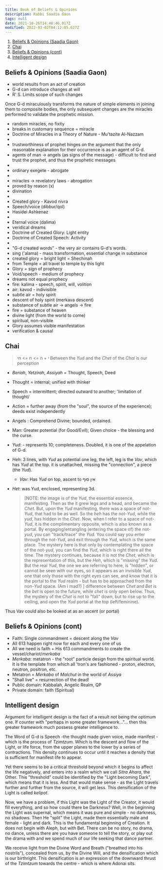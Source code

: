 ```yaml
---
title: Book of Beliefs & Opinions
description: Rabbi Saadia Gaon
tags: null
date: 2021-10-26T14:48:46.017Z
modified: 2022-03-02T04:12:05.627Z
---
```


1. [Beliefs & Opinions (Saadia Gaon)](#beliefs--opinions-saadia-gaon)
2. [Chai](#chai)
3. [Beliefs & Opinions (cont)](#beliefs--opinions-cont)
4. [Intelligent design](#intelligent-design)

## Beliefs & Opinions (Saadia Gaon)

- world results from an act of creation
- G-d can introduce changes at will
- R' S. Limits scope of such changes

Once G-d miraculously transforms the nature of simple elements in joining them to composite bodies, the only subsequent changes are the miracles performed to validate the prophetic mission.

- random miracles, no fixity
- breaks in customary sequence = miracle
- Doctrine of Miracles in a Theory of Nature - Mu'tazite Al-Nazzam
-
- trustworthiness of prophet hinges on the argument that the only reasonable explanation for their occurrence is as an agent of G-d.
- agents of man -> angels (as signs of the message) - difficult to find and trust the prophet, and thus the prophetic messages
-
- ordinary exegete - abrogate
-
- miracles -> revelatory laws - abrogation
- proved by reason (x)
- divination
-
- Created glory - Kavod nivra
- Speech/voice (dibbur/qol)
- Hasidei Ashkenaz
-
- Eternal voice (dalima)
- veridical dreams
- Doctrine of Created Glory: Light entity
- Doctrine of Created Speech: Activity
-
- "G-d created words" - the very air contains G-d's words.
- sing ('alama) - mass transformation, essential change in substance
- created glory = bright light = Shechinah
- from Temple = all travel to temple by this light
- Glory = sign of prophecy
- Void/speech - medium of prophecy
- dreams not equal prophecy
- fire: kalima - speech, spirit, will, volition
- air: kavod - indivisible
- subtle air = holy spirit
- descent of holy spirit (merkava descent)
- substance of subtle air -> angels -> fire
- fire = substance of heaven
- divine light (from the world to come)
- spiritual, non-visible
- Glory assumes visible manifestation
- verification & causal

## Chai

> י + ה => ח => חי
> Between the _Yud_ and the _Chet_ of the _Chai_ is our perception

- _Beriah_, _Yetzirah_, _Assiyah_ = Thought, Speech, Deed
- Thought = internal; unified with thinker
- Speech = intermittent; directed outward to another; 'limitation of thought/
- Action = further away (from the "soul", the source of the experience); deeds exist independently
- Angels : Comprehend Divine; bounded, ordained.
- Man: Greater potential (for Good/Evil); Given choice - the blessing and the curse.

- _Yud_: - represents 10; completeness. Doubled, it is one of the appelation of G-d.
- _Heh_:
  3 lines, with _Yud_ as potential
  one leg, the left, leg is the _Vav_, which has _Yud_ at the top.
  it is unattached, missing the "connection", a piece (the _Yud_).
  - _Vav_: Has _Yud_ on top, ascent to אין סוף
- _Het_:
  was Yud, enclosed, representing 3d.
  > [NOTE: the image is of the _Yud_, the essential essence, manifesting. Then as the it grew legs and a head, and became the _Chet_. But, upon the _Yud_ manifesting, there was a space of not-_Yud_, that had to be as well. So the _heh_ has the not-_Yud_, while the _yud_, has hidden in the _Chet_. Now, when I refer to a space of not-_Yud_, it is the complimentary opposite, which is also known as a portal. By engaging/entangling (entering the space of) the not-_yud_, you can "track/trace" the _Yud_. You could say you enter through the not-_Yud_, and exit through the _Yud_, which is the same place. The mystery here is that only by contemplating the space of the not-_yud_, you can find the _Yud_, which is right there all the time. The mystery continues, because it is not the _Chet_, which is the representation of this, but the _Heh_, which is "missing" the _Yud_. But the real _Yud_, the one we are referring to here, is "hidden", or cannot be seen with our eyes, so it appears as an invisible _Yud_, one that only those with the right eyes can see, and know that it is the portal to the _Yud_ realm - but has to be approached from the non-_Yud_ space. (Am i mad?) ]
  > difference between _Chet_ and _Bet_ is the _bet_ is open to the future, while _chet_ is only open below. Thus, the mystery of the _Chet_ is not to "fall" down, but to rise up to the ceiling, and open the _Yud_ portal at the top (left/feminine).

Thus Vav could also be looked at as an ascent (or portal)

## Beliefs & Opinions (cont)

- Faith: Single commandment = descent along the _Vav_
- All 613 happen right now for each and every one of us
- All we need is faith + His 613 commandments to create the vessel/chariot/_merkaba_
- _Merkaba_: metatron - the "root" particle design from the spiritual world. It is the template from which all 'tron's are fashioned - proton, electron, neutron, positron, etc.
- Metatron = _Merkaba_ of _Malchut_ in the world of _Assiya_
- "Shall live" = resurrection of the dead!
- Public domain: Kabbalah, Angelic Realm, QP
- Private domain: faith (Spiritual)

## Intelligent design

Argument for intelligent design is the fact of a result not being the optimum one. If counter with "perhaps in some greater framework..."... then this greater framework much possess greater intelligence to.

The Word of G-d is Speech -the thought made given voice, made manifest -
which is the process of _Tzimtzum_. Which is the descent and flow of the Light, or life force, from the upper planes to the lower by a series of contractions. This density continues to occur until it reaches a density that is sufficient for manifest life to appear.

Yet there seems to be a critical threshold beyond which it begins to affect the life
negatively, and enters into a realm which we call _Sitra Ahara_, the Other. This "threshold" could be identified by the "Light becoming Dark", which means that it is less. And that would make sense - as the Light travels further and further from the source, it will get less. This densification of the Light is called _kelipot_.

Now, we have a problem, if this Light was the Light of the Creator, it would fill everything, and so how could there be Darkness? Well, in the beginning the Light was supernal, which means it was pure and simple - no darkness, no shadows. Then He "split" the Light, made them essentially male and female - light and dark. This is the fundamental beginning of Creation. It does not begin with Aleph, but with Bet. There can be no story, no drama, no dance, unless there are you have someone to tell the story, or play out the drama with and we spend much of our life seeking that dance partner.

We receive light from the Divine Word and Breath ("breathed into his nostrils"), concealed from us, by the Divine Will, and the densification which is our birthright.
This densification is an expression of the downward thrust of the _Tzimtzum_ towards the centre - which is where Adonai sits.
